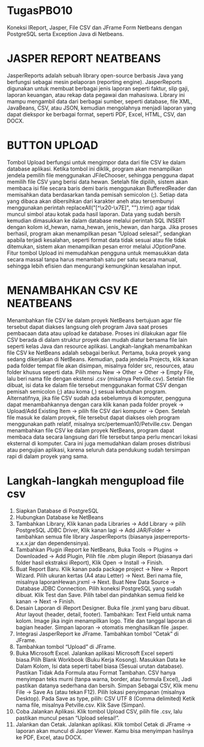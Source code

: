 # TugasPBO10

Koneksi IReport, Jasper, File CSV dan JFrame Form Netbeans dengan PostgreSQL serta Exception Java di Netbeans.
# JASPER REPORT NEATBEANS
JasperReports adalah sebuah library open-source berbasis Java yang berfungsi sebagai mesin pelaporan (reporting engine). JasperReports digunakan untuk membuat berbagai jenis laporan seperti faktur, slip gaji, laporan keuangan, atau rekap data pegawai dan mahasiswa. Library ini mampu mengambil data dari berbagai sumber, seperti database, file XML, JavaBeans, CSV, atau JSON, kemudian mengolahnya menjadi laporan yang dapat diekspor ke berbagai format, seperti PDF, Excel, HTML, CSV, dan DOCX.
# BUTTON UPLOAD 
  Tombol Upload berfungsi untuk mengimpor data dari file CSV ke dalam database aplikasi.
Ketika tombol ini diklik, program akan menampilkan jendela pemilih file menggunakan JFileChooser, sehingga pengguna dapat memilih file CSV yang berisi data hewan. Setelah file dipilih, sistem akan membaca isi file secara baris demi baris menggunakan BufferedReader dan memisahkan data berdasarkan tanda pemisah semicolon (;).
Setiap data yang dibaca akan dibersihkan dari karakter aneh atau tersembunyi menggunakan perintah replaceAll("[^\\x20-\\x7E]", "").trim() agar tidak muncul simbol atau kotak pada hasil laporan. Data yang sudah bersih kemudian dimasukkan ke dalam database melalui perintah SQL INSERT dengan kolom id_hewan, nama_hewan, jenis_hewan, dan harga. Jika proses berhasil, program akan menampilkan pesan “Upload selesai!”, sedangkan apabila terjadi kesalahan, seperti format data tidak sesuai atau file tidak ditemukan, sistem akan menampilkan pesan error melalui JOptionPane.
Fitur tombol Upload ini memudahkan pengguna untuk memasukkan data secara massal tanpa harus menambah satu per satu secara manual, sehingga lebih efisien dan mengurangi kemungkinan kesalahan input.
# MENAMBAHKAN CSV KE NEATBEANS
  Menambahkan file CSV ke dalam proyek NetBeans bertujuan agar file tersebut dapat diakses langsung oleh program Java saat proses pembacaan data atau upload ke database. Proses ini dilakukan agar file CSV berada di dalam struktur proyek dan mudah diatur bersama file lain seperti kelas Java dan resource aplikasi.
Langkah-langkah menambahkan file CSV ke NetBeans adalah sebagai berikut. Pertama, buka proyek yang sedang dikerjakan di NetBeans. Kemudian, pada jendela Projects, klik kanan pada folder tempat file akan disimpan, misalnya folder src, resources, atau folder khusus seperti data. Pilih menu New → Other → Other → Empty File, lalu beri nama file dengan ekstensi .csv (misalnya Petville.csv). Setelah file dibuat, isi data ke dalam file tersebut menggunakan format CSV dengan pemisah semicolon (;) atau koma (,) sesuai kebutuhan program.
Alternatifnya, jika file CSV sudah ada sebelumnya di komputer, pengguna dapat menambahkannya dengan cara klik kanan pada folder proyek → Upload/Add Existing Item → pilih file CSV dari komputer → Open. Setelah file masuk ke dalam proyek, file tersebut dapat diakses oleh program menggunakan path relatif, misalnya src/pertemuan10/Petville.csv.
Dengan menambahkan file CSV ke dalam proyek NetBeans, program dapat membaca data secara langsung dari file tersebut tanpa perlu mencari lokasi eksternal di komputer. Cara ini juga memudahkan dalam proses distribusi atau pengujian aplikasi, karena seluruh data pendukung sudah tersimpan rapi di dalam proyek yang sama.
# Langkah-langkah mengupload file csv
1. Siapkan Database di PostgreSQL
2. Hubungkan Database ke NetBeans
3. Tambahkan Library, Klik kanan pada Libraries → Add Library → pilih PostgreSQL JDBC Driver, Klik kanan lagi → Add JAR/Folder → tambahkan semua file library JasperReports (biasanya jasperreports-x.x.x.jar dan dependensinya).
4. Tambahkan Plugin iReport ke NetBeans, Buka Tools → Plugins → Downloaded → Add Plugin, Pilih file .nbm plugin iReport (biasanya dari folder hasil ekstraksi iReport), Klik Open → Install → Finish.
5. Buat Report Baru. Klik kanan pada package project → New → Report Wizard. Pilih ukuran kertas (A4 atau Letter) → Next. Beri nama file, misalnya laporanHewan.jrxml → Next. Buat New Data Source → Database JDBC Connection. Pilih koneksi PostgreSQL yang sudah dibuat. Klik Test dan Save. Pilih tabel dan pindahkan semua field ke kanan → Next → Finish.
6. Desain Laporan di iReport Designer. Buka file .jrxml yang baru dibuat. Atur layout (header, detail, footer). Tambahkan: Text Field untuk nama kolom. Image jika ingin menampilkan logo. Title dan tanggal laporan di bagian header. Simpan laporan → otomatis menghasilkan file .jasper.
7. Integrasi JasperReport ke JFrame. Tambahkan tombol “Cetak” di JFrame.
8. Tambahkan tombol “Upload” di JFrame.
9. Buka Microsoft Excel. Jalankan aplikasi Microsoft Excel seperti biasa.Pilih Blank Workbook (Buku Kerja Kosong). Masukkan Data ke Dalam Kolom, Isi data seperti tabel biasa (Sesuai urutan database). Pastikan Tidak Ada Formula atau Format Tambahan. CSV hanya menyimpan teks murni (tanpa warna, border, atau formula Excel), Jadi pastikan datanya sederhana dan bersih. Simpan Sebagai CSV, Klik menu File → Save As (atau tekan F12). Pilih lokasi penyimpanan (misalnya Desktop). Pada Save as type, pilih: CSV UTF 8 (Comma delimited)  Ketik nama file, misalnya Petville.csv. Klik Save (Simpan).
10. Coba Jalankan Aplikasi. Klik tombol Upload CSV, pilih file .csv, lalu pastikan muncul pesan “Upload selesai!”.
11. Jalankan dan Cetak. Jalankan aplikasi. Klik tombol Cetak di JFrame → laporan akan muncul di Jasper Viewer. Kamu bisa menyimpan hasilnya ke PDF, Excel, atau DOCX.
